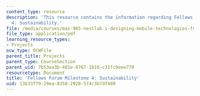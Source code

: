 ```yaml
---
content_type: resource
description: 'This resource contains the information regarding Fellows Forum Milestone
  4: Sustainability.'
file: /media/courses/mas-965-nextlab-i-designing-mobile-technologies-for-the-next-billion-users-fall-2008/13b33f7929ea83582928574c3b7df489_MITMAS_965F08_fellows_m4.pdf
file_type: application/pdf
learning_resource_types:
- Projects
ocw_type: OCWFile
parent_title: Projects
parent_type: CourseSection
parent_uid: 7b53ea3b-401e-0767-1816-c31fc0eee770
resourcetype: Document
title: 'Fellows Forum Milestone 4: Sustainability'
uid: 13b33f79-29ea-8358-2928-574c3b7df489
---
```

